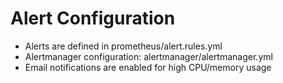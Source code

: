 
# Alert Configuration

- Alerts are defined in prometheus/alert.rules.yml
- Alertmanager configuration: alertmanager/alertmanager.yml
- Email notifications are enabled for high CPU/memory usage

